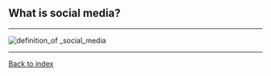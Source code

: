 ## What is social media?
***
![definition_of _social_media](https://user-images.githubusercontent.com/43862422/47154925-813e3600-d298-11e8-99f9-529e2ad80b3e.png)
***
[Back to index](../)